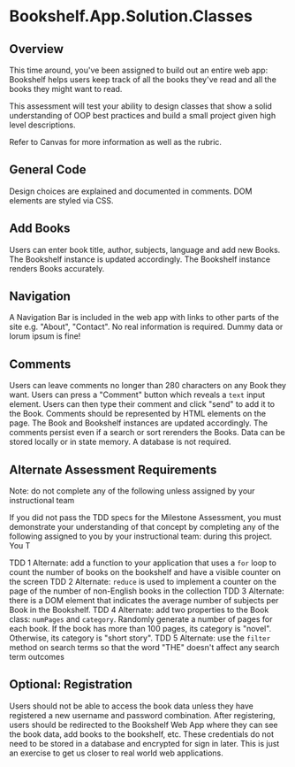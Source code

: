 # Bookshelf.App.Solution.Classes

## Overview

This time around, you've been assigned to build out an entire web app: Bookshelf helps users keep track of all the books they've read and all the books they might want to read.

This assessment will test your ability to design classes that show a solid understanding of OOP best practices and build a small project given high level descriptions.

Refer to Canvas for more information as well as the rubric.

## General Code

Design choices are explained and documented in comments.
DOM elements are styled via CSS.

## Add Books

Users can enter book title, author, subjects, language and add new Books.
The Bookshelf instance is updated accordingly.
The Bookshelf instance renders Books accurately.

## Navigation

A Navigation Bar is included in the web app with links to other parts of the site e.g. "About", "Contact".
No real information is required. Dummy data or lorum ipsum is fine!

## Comments

Users can leave comments no longer than 280 characters on any Book they want.
Users can press a "Comment" button which reveals a `text` input element.
Users can then type their comment and click "send" to add it to the Book.
Comments should be represented by HTML elements on the page.
The Book and Bookshelf instances are updated accordingly.
The comments persist even if a search or sort rerenders the Books.
Data can be stored locally or in state memory. A database is not required.

## Alternate Assessment Requirements

Note: do not complete any of the following unless assigned by your instructional team

If you did not pass the TDD specs for the Milestone Assessment, you must demonstrate your understanding of that concept by completing any of the following assigned to you by your instructional team: during this project. You T

TDD 1 Alternate: add a function to your application that uses a `for` loop to count the number of books on the bookshelf and have a visible counter on the screen
TDD 2 Alternate: `reduce` is used to implement a counter on the page of the number of non-English books in the collection
TDD 3 Alternate: there is a DOM element that indicates the average number of subjects per Book in the Bookshelf.
TDD 4 Alternate: add two properties to the Book class: `numPages` and `category`. Randomly generate a number of pages for each book. If the book has more than 100 pages, its category is "novel". Otherwise, its category is "short story".
TDD 5 Alternate: use the `filter` method on search terms so that the word "THE" doesn't affect any search term outcomes

## Optional: Registration

Users should not be able to access the book data unless they have registered a new username and password combination.
After registering, users should be redirected to the Bookshelf Web App where they can see the book data, add books to the bookshelf, etc.
These credentials do not need to be stored in a database and encrypted for sign in later. This is just an exercise to get us closer to real world web applications.